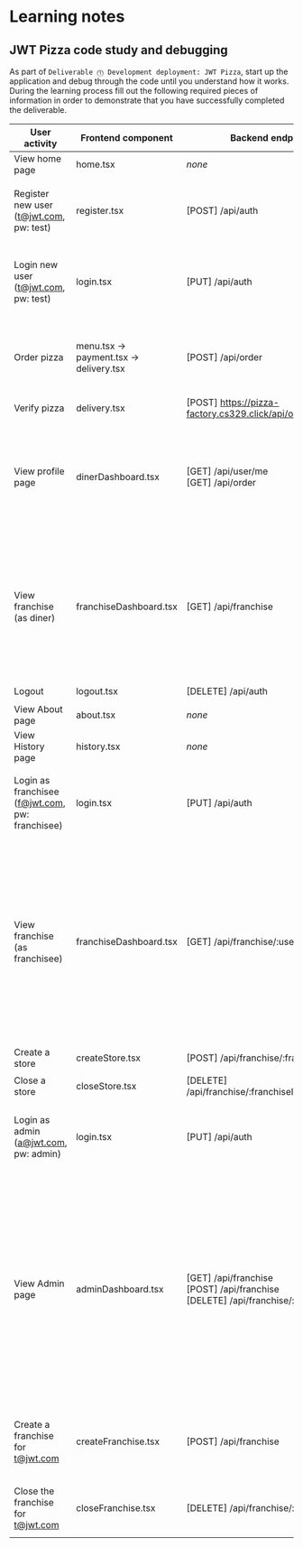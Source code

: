 # Learning notes

## JWT Pizza code study and debugging

As part of `Deliverable ⓵ Development deployment: JWT Pizza`, start up the application and debug through the code until you understand how it works. During the learning process fill out the following required pieces of information in order to demonstrate that you have successfully completed the deliverable.

| User activity                                       | Frontend component           | Backend endpoints                                               | Database SQL                                                                                                                                                                                                                       |
| --------------------------------------------------- | ---------------------------- | --------------------------------------------------------------- | ---------------------------------------------------------------------------------------------------------------------------------------------------------------------------------------------------------------------------------- |
| View home page                                      | home.tsx                     | _none_                                                          | _none_                                                                                                                                                                                                                             |
| Register new user<br/>(t@jwt.com, pw: test)         | register.tsx                 | [POST] /api/auth                                                | `INSERT INTO user (name, email, password) VALUES (?, ?, ?)` <br/>`INSERT INTO userRole (userId, role, objectId) VALUES (?, ?, ?)`                                                           |
| Login new user<br/>(t@jwt.com, pw: test)            | login.tsx                    | [PUT] /api/auth                                                 | `SELECT * FROM user WHERE email=?` <br/>`SELECT * FROM userRole WHERE userId=?` <br/>`INSERT INTO auth (token, userId) VALUES (?, ?) ON DUPLICATE KEY UPDATE token=token`                    |
| Order pizza                                         | menu.tsx -> payment.tsx -> delivery.tsx | [POST] /api/order                                              | `INSERT INTO dinerOrder (dinerId, franchiseId, storeId, date) VALUES (?, ?, ?, now())` <br/>`INSERT INTO orderItem (orderId, menuId, description, price) VALUES (?, ?, ?, ?)`                |
| Verify pizza                                        | delivery.tsx                 | [POST] https://pizza-factory.cs329.click/api/order/verify       | _none_                                                                                                                                                                                                                             |
| View profile page                                   | dinerDashboard.tsx           | [GET] /api/user/me <br/> [GET] /api/order                       | `SELECT * FROM user WHERE email=?` <br/>`SELECT * FROM userRole WHERE userId=?` <br/>`SELECT id, franchiseId, storeId, date FROM dinerOrder WHERE dinerId=?` <br/>`SELECT id, menuId, description, price FROM orderItem WHERE orderId=?` |
| View franchise<br/>(as diner)                       | franchiseDashboard.tsx       | [GET] /api/franchise                                            | `SELECT id, name FROM franchise WHERE name LIKE ? LIMIT ? OFFSET ?` <br/>`SELECT id, name FROM store WHERE franchiseId=?` <br/>`SELECT s.id, s.name, COALESCE(SUM(oi.price), 0) AS totalRevenue FROM dinerOrder AS do JOIN orderItem AS oi ON do.id=oi.orderId RIGHT JOIN store AS s ON s.id=do.storeId WHERE s.franchiseId=? GROUP BY s.id` |
| Logout                                              | logout.tsx                   | [DELETE] /api/auth                                              | `DELETE FROM auth WHERE token=?`                                                                                                                                                                                                   |
| View About page                                     | about.tsx                    | _none_                                                          | _none_                                                                                                                                                                                                                             |
| View History page                                   | history.tsx                  | _none_                                                          | _none_                                                                                                                                                                                                                             |
| Login as franchisee<br/>(f@jwt.com, pw: franchisee) | login.tsx                    | [PUT] /api/auth                                                 | `SELECT * FROM user WHERE email=?` <br/>`SELECT * FROM userRole WHERE userId=?` <br/>`INSERT INTO auth (token, userId) VALUES (?, ?) ON DUPLICATE KEY UPDATE token=token`                    |
| View franchise<br/>(as franchisee)                  | franchiseDashboard.tsx        | [GET] /api/franchise/:userId                                    | `SELECT objectId FROM userRole WHERE role='franchisee' AND userId=?` <br/>`SELECT id, name FROM franchise WHERE id in` <br/>`SELECT u.id, u.name, u.email FROM userRole AS ur JOIN user AS u ON u.id=ur.userId WHERE ur.objectId=? AND ur.role='franchisee'` <br/>`SELECT s.id, s.name, COALESCE(SUM(oi.price), 0) AS totalRevenue FROM dinerOrder AS do JOIN orderItem AS oi ON do.id=oi.orderId RIGHT JOIN store AS s ON s.id=do.storeId WHERE s.franchiseId=? GROUP BY s.id` |
| Create a store                                      | createStore.tsx              | [POST] /api/franchise/:franchiseId/store                        | `INSERT INTO store (franchiseId, name) VALUES (?, ?)`                                                                                                                                                                              |
| Close a store                                       | closeStore.tsx                | [DELETE] /api/franchise/:franchiseId/store/:storeId             | `DELETE FROM store WHERE franchiseId=? AND id=?`                                                                                                                                                                                   |
| Login as admin<br/>(a@jwt.com, pw: admin)           | login.tsx                    | [PUT] /api/auth                                                 | `SELECT * FROM user WHERE email=?` <br/>`SELECT * FROM userRole WHERE userId=?` <br/>`INSERT INTO auth (token, userId) VALUES (?, ?) ON DUPLICATE KEY UPDATE token=token`                    |
| View Admin page                                     | adminDashboard.tsx            | [GET] /api/franchise <br/> [POST] /api/franchise <br/> [DELETE] /api/franchise/:franchiseId | `SELECT id, name FROM franchise WHERE name LIKE ? LIMIT ? OFFSET ?` <br/>`SELECT s.id, s.name, COALESCE(SUM(oi.price), 0) AS totalRevenue FROM dinerOrder AS do JOIN orderItem AS oi ON do.id=oi.orderId RIGHT JOIN store AS s ON s.id=do.storeId WHERE s.franchiseId=? GROUP BY s.id` <br/>`INSERT INTO franchise (name) VALUES (?)` <br/>`INSERT INTO userRole (userId, role, objectId) VALUES (?, ?, ?)` <br/>`DELETE FROM store WHERE franchiseId=?` <br/>`DELETE FROM userRole WHERE objectId=?` <br/>`DELETE FROM franchise WHERE id=?` |
| Create a franchise for t@jwt.com                    | createFranchise.tsx           | [POST] /api/franchise                                           | `INSERT INTO franchise (name) VALUES (?)` <br/>`SELECT id, name FROM user WHERE email=?` <br/>`INSERT INTO userRole (userId, role, objectId) VALUES (?, ?, ?)`                               |
| Close the franchise for t@jwt.com                   | closeFranchise.tsx            | [DELETE] /api/franchise/:franchiseId                            | `DELETE FROM store WHERE franchiseId=?` <br/>`DELETE FROM userRole WHERE objectId=?` <br/>`DELETE FROM franchise WHERE id=?`                                                                 |
